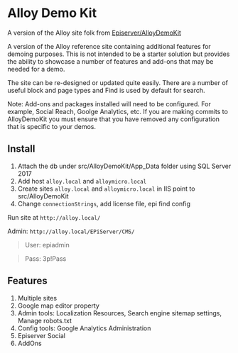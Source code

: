 # Alloy Demo Kit

A version of the Alloy site folk from [Episerver/AlloyDemoKit](https://github.com/episerver/AlloyDemoKit/)

A version of the Alloy reference site containing additional features for demoing purposes.  This is not intended to be a starter solution but provides the ability to showcase a number of features and add-ons that may be needed for a demo.

The site can be re-designed or updated quite easily.  There are a number of useful block and page types and Find is used by default for search.

Note:  Add-ons and packages installed will need to be configured.  For example, Social Reach, Goolge Analytics, etc. 
If you are making commits to AlloyDemoKit you must ensure that you have removed any configuration that is specific to your demos.


## Install

1. Attach the db under src/AlloyDemoKit/App_Data folder using SQL Server 2017
2. Add host `alloy.local` and `alloymicro.local` 
3. Create sites `alloy.local` and `alloymicro.local` in IIS point to src/AlloyDemoKit
4. Change `connectionStrings`, add license file, epi find config 

Run site at `http://alloy.local/`

Admin: `http://alloy.local/EPiServer/CMS/`

>User: epiadmin

>Pass: 3p!Pass

## Features

1. Multiple sites
2. Google map editor property
3. Admin tools: Localization Resources, Search engine sitemap settings, Manage robots.txt
4. Config tools: Google Analytics Administration
5. Episerver Social
6. AddOns


